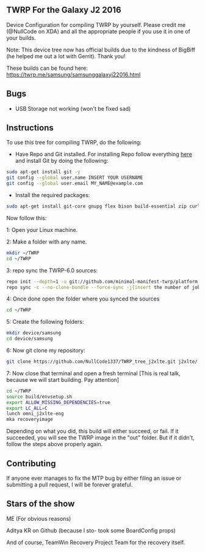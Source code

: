 ## TWRP For the Galaxy J2 2016
Device Configuration for compiling TWRP by yourself. Please credit me (@NullCode on XDA) and all the appropriate people if you use it in one of your builds. 


Note: This device tree now has official builds due to the kindness of BigBiff (he helped me out a lot with Gerrit). Thank you!


These builds can be found here: https://twrp.me/samsung/samsunggalaxyj22016.html

## Bugs
- USB Storage not working (won't be fixed sad)

## Instructions
To use this tree for compiling TWRP, do the following: 

* Have Repo and Git installed. For installing Repo follow everything [here](https://source.android.com/setup/develop#installing-repo) and install Git by doing the following:
```bash
sudo apt-get install git -y
git config --global user.name INSERT YOUR USERNAME
git config --global user.email MY_NAME@example.com
```
* Install the required packages:
```bash
sudo apt-get install git-core gnupg flex bison build-essential zip curl zlib1g-dev gcc-multilib g++-multilib libc6-dev-i386 lib32ncurses5-dev x11proto-core-dev libx11-dev lib32z1-dev libgl1-mesa-dev libxml2-utils xsltproc unzip fontconfig python3 python-is-python2
```

Now follow this: 

1: Open your Linux machine.

2: Make a folder with any name.
```bash
mkdir ~/TWRP
cd ~/TWRP
```
3: repo sync the TWRP-6.0 sources:
```bash
repo init --depth=1 -u git://github.com/minimal-manifest-twrp/platform_manifest_twrp_omni.git -b twrp-6.0
repo sync -c --no-clone-bundle --force-sync -j{insert the number of jobs you want}
```
4: Once done open the folder where you synced the sources
```bash
cd ~/TWRP
```
5: Create the following folders:
```bash
mkdir device/samsung
cd device/samsung
```
6: Now git clone my repository:
```bash
git clone https://github.com/NullCode1337/TWRP_tree_j2xlte.git j2xlte/
```

7: Now close that terminal and open a fresh terminal [This is real talk, because we will start building. Pay attention]
```bash
cd ~/TWRP
source build/envsetup.sh
export ALLOW_MISSING_DEPENDENCIES=true
export LC_ALL=C
lunch omni_j2xlte-eng
mka recoveryimage
```

Depending on what you did, this build will either succeed, or fail. If it succeeded, you will see the TWRP image in the "out" folder. But if it didn't, follow the steps above properly again.

## Contributing
If anyone ever manages to fix the MTP bug by either filing an issue or submitting a pull request, I will be forever grateful.

## Stars of the show
ME (For obvious reasons)


Aditya KR on Github (because I sto- took some BoardConfig props)


And of course, TeamWin Recovery Project Team for the recovery itself.
